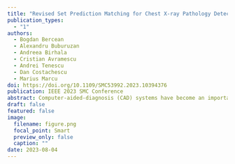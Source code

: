 ```yaml
---
title: "Revised Set Prediction Matching for Chest X-ray Pathology Detection with Transformers"
publication_types:
  - "1"
authors:
  - Bogdan Bercean
  - Alexandru Buburuzan
  - Andreea Birhala
  - Cristian Avramescu
  - Andrei Tenescu
  - Dan Costachescu
  - Marius Marcu
doi: https://doi.org/10.1109/SMC53992.2023.10394376
publication: IEEE 2023 SMC Conference
abstract: Computer-aided-diagnosis (CAD) systems have become an important utensil in today's radiologist's toolbox. The new age of computer vision transformers could further increase their value, although domain-specific limitations and adaptations should be studied first. Here we show that with the new adoption of the set prediction paradigm in transformer-based object detection, the Hungarian loss' applicability to medical imaging could benefit from specialized modifications. A new dataset of 50,000 chest radiographs was used to study the Hungarian set matching's ability to model the detection of 17 classes of pathologies. Consequently, five new targeted matching schemes were derived accordingly. The proposed strategies increased the overall mean average precision (mAP) score from 47.17 to 50.82 (+3.65). A subsequent reader study involving four radiologists showed the physician's mean overall sensitivity improved by 6.9 ± 7.1% (95% CI, P = 0.008) while the specificity remained non-inferior (P < 0.001) when assisted by the AI model in the diagnosis of 200 patients. The results show how some of the set prediction matching's shortcomings could be remodeled to fit chest x-ray pathology detection and make a case for transformed-based computer-aided diagnosis (CAD).
draft: false
featured: false
image:
  filename: figure.png
  focal_point: Smart
  preview_only: false
  caption: ""
date: 2023-08-04
---
```

